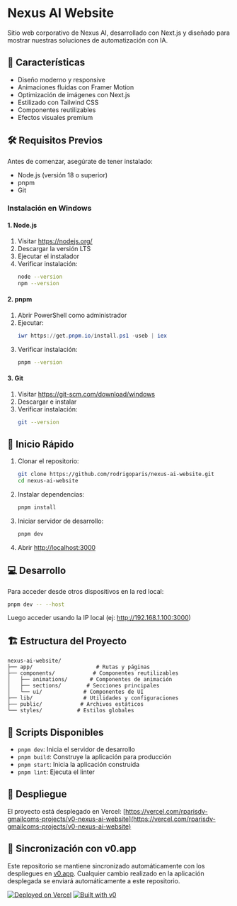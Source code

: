 # Nexus AI Website

Sitio web corporativo de Nexus AI, desarrollado con Next.js y diseñado para mostrar nuestras soluciones de automatización con IA.

## 🚀 Características

- Diseño moderno y responsive
- Animaciones fluidas con Framer Motion
- Optimización de imágenes con Next.js
- Estilizado con Tailwind CSS
- Componentes reutilizables
- Efectos visuales premium

## 🛠️ Requisitos Previos

Antes de comenzar, asegúrate de tener instalado:

- Node.js (versión 18 o superior)
- pnpm
- Git

### Instalación en Windows

#### 1. Node.js
1. Visitar https://nodejs.org/
2. Descargar la versión LTS
3. Ejecutar el instalador
4. Verificar instalación:
   ```bash
   node --version
   npm --version
   ```

#### 2. pnpm
1. Abrir PowerShell como administrador
2. Ejecutar:
   ```powershell
   iwr https://get.pnpm.io/install.ps1 -useb | iex
   ```
3. Verificar instalación:
   ```bash
   pnpm --version
   ```

#### 3. Git
1. Visitar https://git-scm.com/download/windows
2. Descargar e instalar
3. Verificar instalación:
   ```bash
   git --version
   ```

## 🚀 Inicio Rápido

1. Clonar el repositorio:
   ```bash
   git clone https://github.com/rodrigoparis/nexus-ai-website.git
   cd nexus-ai-website
   ```

2. Instalar dependencias:
   ```bash
   pnpm install
   ```

3. Iniciar servidor de desarrollo:
   ```bash
   pnpm dev
   ```

4. Abrir [http://localhost:3000](http://localhost:3000)

## 💻 Desarrollo

Para acceder desde otros dispositivos en la red local:
```bash
pnpm dev -- --host
```
Luego acceder usando la IP local (ej: http://192.168.1.100:3000)

## 🏗️ Estructura del Proyecto

```
nexus-ai-website/
├── app/                    # Rutas y páginas
├── components/            # Componentes reutilizables
│   ├── animations/       # Componentes de animación
│   ├── sections/        # Secciones principales
│   └── ui/             # Componentes de UI
├── lib/                # Utilidades y configuraciones
├── public/            # Archivos estáticos
└── styles/           # Estilos globales
```

## 🔧 Scripts Disponibles

- `pnpm dev`: Inicia el servidor de desarrollo
- `pnpm build`: Construye la aplicación para producción
- `pnpm start`: Inicia la aplicación construida
- `pnpm lint`: Ejecuta el linter

## 📱 Despliegue

El proyecto está desplegado en Vercel:
[https://vercel.com/rparisdv-gmailcoms-projects/v0-nexus-ai-website](https://vercel.com/rparisdv-gmailcoms-projects/v0-nexus-ai-website)

## 🔄 Sincronización con v0.app

Este repositorio se mantiene sincronizado automáticamente con los despliegues en [v0.app](https://v0.app). Cualquier cambio realizado en la aplicación desplegada se enviará automáticamente a este repositorio.

[![Deployed on Vercel](https://img.shields.io/badge/Deployed%20on-Vercel-black?style=for-the-badge&logo=vercel)](https://vercel.com/rparisdv-gmailcoms-projects/v0-nexus-ai-website)
[![Built with v0](https://img.shields.io/badge/Built%20with-v0.app-black?style=for-the-badge)](https://v0.app/chat/projects/lN5z7gvpMJy)
